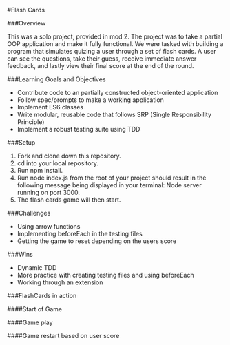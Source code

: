 #Flash Cards

###Overview

This was a solo project, provided in mod 2. The project was to take a partial OOP application and make it fully functional. We were tasked with building a program that simulates quizing a user through a set of flash cards. A user can see the questions, take their guess, receive immediate answer feedback, and lastly view their final score at the end of the round.

###Learning Goals and Objectives

* Contribute code to an partially constructed object-oriented application
* Follow spec/prompts to make a working application
* Implement ES6 classes
* Write modular, reusable code that follows SRP (Single Responsibility Principle)
* Implement a robust testing suite using TDD

###Setup

1. Fork and clone down this repository.
2. cd into your local repository.
3. Run npm install.
4. Run node index.js from the root of your project should result in the following message being displayed in your terminal: Node server running on port 3000.
5. The flash cards game will then start.

###Challenges 
* Using arrow functions
* Implementing beforeEach in the testing files
* Getting the game to reset depending on the users score 

###Wins
* Dynamic TDD 
* More practice with creating testing files and using beforeEach
* Working through an extension 

###FlashCards in action

####Start of Game

####Game play

####Game restart based on user score 


